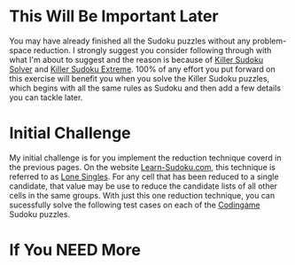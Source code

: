 # This Will Be Important Later

You may have already finished all the Sudoku puzzles without any problem-space reduction. I strongly suggest you consider following through with what I'm about to suggest and the reason is because of [Killer Sudoku Solver](https://www.codingame.com/training/medium/killer-sudoku-solver) and [Killer Sudoku Extreme](https://www.codingame.com/training/hard/killer-sudoku-extreme-challenge). 100% of any effort you put forward on this exercise will benefit you when you solve the Killer Sudoku puzzles, which begins with all the same rules as Sudoku and then add a few details you can tackle later.

# Initial Challenge

My initial challenge is for you implement the reduction technique coverd in the previous pages. On the website [Learn-Sudoku.com](https://learn-sudoku.com), this technique is referred to as [Lone Singles](https://learn-sudoku.com/lone-singles.html). For any cell that has been reduced to a single candidate, that value may be use to reduce the candidate lists of all other cells in the same groups. With just this one reduction technique, you can sucessfully solve the following test cases on each of the [Codingame](https://www.codingame.com/) Sudoku puzzles.



# If You NEED More
